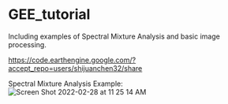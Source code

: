 # GEE_tutorial

Including examples of Spectral Mixture Analysis and basic image processing. 

https://code.earthengine.google.com/?accept_repo=users/shijuanchen32/share

Spectral Mixture Analysis Example:
![Screen Shot 2022-02-28 at 11 25 14 AM](https://user-images.githubusercontent.com/35641821/156019674-6f0bd606-ef92-477c-93cd-be3f6b17af85.png)
